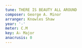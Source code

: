 ```yaml
---
tune: THERE IS BEAUTY ALL AROUND
composer: George A. Minor
arranger: Knowles Shaw
year: '-'
meter: C.M
key: A♭ Major
anacrusis: 0
---
```

